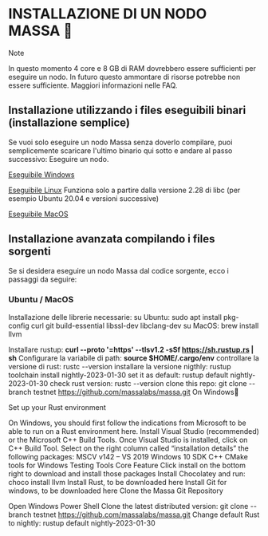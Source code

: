 # INSTALLAZIONE DI UN NODO MASSA :mechanical_arm:

Note

In questo momento 4 core e 8 GB di RAM dovrebbero essere sufficienti per eseguire un nodo. In futuro questo ammontare di risorse potrebbe non essere sufficiente.
Maggiori informazioni nelle FAQ.

## Installazione utilizzando i files eseguibili binari (installazione semplice)
 

Se vuoi solo eseguire un nodo Massa senza doverlo compilare,  puoi semplicemente scaricare l'ultimo binario qui sotto e andare al passo successivo: 
Eseguire un nodo.

 
[Eseguibile Windows](https://github.com/massalabs/massa/releases/download/TEST.19.3/massa_TEST.19.3_release_windows.zip)

[Eseguibile Linux](https://github.com/massalabs/massa/releases/download/TEST.19.3/massa_TEST.19.3_release_linux.tar.gz)  Funziona solo a partire dalla versione 2.28 di libc (per esempio Ubuntu 20.04 e versioni successive)

[Eseguibile MacOS](https://github.com/massalabs/massa/releases/download/TEST.19.3/massa_TEST.19.3_release_macos.tar.gz)


## Installazione avanzata compilando i files sorgenti


Se si desidera eseguire un nodo Massa dal codice sorgente, ecco i passaggi da seguire:

### Ubuntu / MacOS

Installazione delle librerie necessarie:
su Ubuntu: sudo apt install pkg-config curl git build-essential libssl-dev libclang-dev
su MacOS: brew install llvm


Installare rustup: **curl --proto '=https' --tlsv1.2 -sSf https://sh.rustup.rs | sh**
Configurare la variabile di path: **source $HOME/.cargo/env**
controllare la versione di rust: rustc --version
installare la versione nigthly: rustup toolchain install nightly-2023-01-30
set it as default: rustup default nightly-2023-01-30
check rust version: rustc --version
clone this repo: git clone --branch testnet https://github.com/massalabs/massa.git
On Windows

Set up your Rust environment

On Windows, you should first follow the indications from Microsoft to be able to run on a Rust environment here.
Install Visual Studio (recommended) or the Microsoft C++ Build Tools.
Once Visual Studio is installed, click on C++ Build Tool. Select on the right column called “installation details” the following packages:
MSCV v142 – VS 2019
Windows 10 SDK
C++ CMake tools for Windows
Testing Tools Core Feature
Click install on the bottom right to download and install those packages
Install Chocolatey and run: choco install llvm
Install Rust, to be downloaded here
Install Git for windows, to be downloaded here
Clone the Massa Git Repository

Open Windows Power Shell
Clone the latest distributed version: git clone --branch testnet https://github.com/massalabs/massa.git
Change default Rust to nightly: rustup default nightly-2023-01-30
